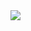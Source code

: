 <img class='header-img' src='https://github.com/yTakkar/Instagram-clone/blob/master/screenshots/Snap%202017-05-23%20at%2000.13.44.png' />






